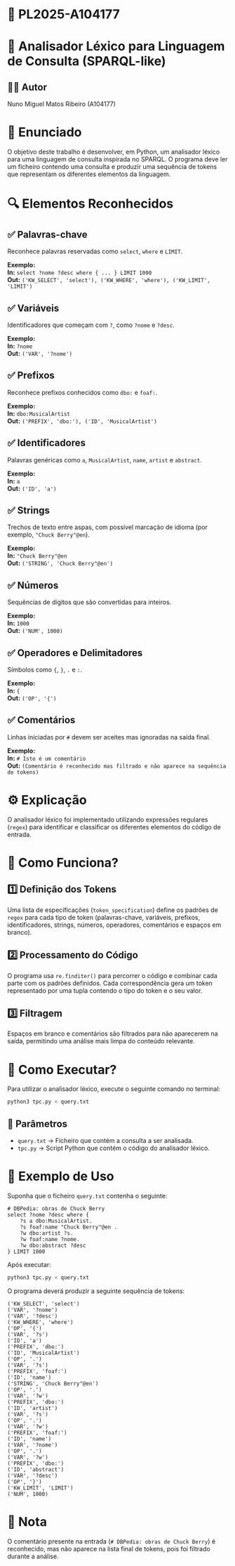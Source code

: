 # 📌 PL2025-A104177  

# 📝 Analisador Léxico para Linguagem de Consulta (SPARQL-like)  

## 👨‍💻 Autor  

Nuno Miguel Matos Ribeiro (A104177)  

# 📌 Enunciado  

O objetivo deste trabalho é desenvolver, em Python, um analisador léxico para uma linguagem de consulta inspirada no SPARQL. O programa deve ler um ficheiro contendo uma consulta e produzir uma sequência de tokens que representam os diferentes elementos da linguagem.  

# 🔍 Elementos Reconhecidos  

## ✅ Palavras-chave  

Reconhece palavras reservadas como `select`, `where` e `LIMIT`.  

**Exemplo:**  
**In:** `select ?nome ?desc where { ... } LIMIT 1000`  
**Out:** `('KW_SELECT', 'select'), ('KW_WHERE', 'where'), ('KW_LIMIT', 'LIMIT')`  

## ✅ Variáveis  

Identificadores que começam com `?`, como `?nome` e `?desc`.  

**Exemplo:**  
**In:** `?nome`  
**Out:** `('VAR', '?nome')`  

## ✅ Prefixos  

Reconhece prefixos conhecidos como `dbo:` e `foaf:`.  

**Exemplo:**  
**In:** `dbo:MusicalArtist`  
**Out:** `('PREFIX', 'dbo:'), ('ID', 'MusicalArtist')`  

## ✅ Identificadores  

Palavras genéricas como `a`, `MusicalArtist`, `name`, `artist` e `abstract`.  

**Exemplo:**  
**In:** `a`  
**Out:** `('ID', 'a')`  

## ✅ Strings  

Trechos de texto entre aspas, com possível marcação de idioma (por exemplo, `"Chuck Berry"@en`).  

**Exemplo:**  
**In:** `"Chuck Berry"@en`  
**Out:** `('STRING', 'Chuck Berry"@en')`  

## ✅ Números  

Sequências de dígitos que são convertidas para inteiros.  

**Exemplo:**  
**In:** `1000`  
**Out:** `('NUM', 1000)`  

## ✅ Operadores e Delimitadores  

Símbolos como `{`, `}`, `.` e `:`.  

**Exemplo:**  
**In:** `{`  
**Out:** `('OP', '{')`  

## ✅ Comentários  

Linhas iniciadas por `#` devem ser aceites mas ignoradas na saída final.  

**Exemplo:**  
**In:** `# Isto é um comentário`  
**Out:** `(Comentário é reconhecido mas filtrado e não aparece na sequência de tokens)`  

# ⚙️ Explicação  

O analisador léxico foi implementado utilizando expressões regulares (`regex`) para identificar e classificar os diferentes elementos do código de entrada.  

# 🔧 Como Funciona?  

## 1️⃣ Definição dos Tokens  

Uma lista de especificações (`token_specification`) define os padrões de `regex` para cada tipo de token (palavras-chave, variáveis, prefixos, identificadores, strings, números, operadores, comentários e espaços em branco).  

## 2️⃣ Processamento do Código  

O programa usa `re.finditer()` para percorrer o código e combinar cada parte com os padrões definidos. Cada correspondência gera um token representado por uma tupla contendo o tipo do token e o seu valor.  

## 3️⃣ Filtragem  

Espaços em branco e comentários são filtrados para não aparecerem na saída, permitindo uma análise mais limpa do conteúdo relevante.  

# 🚀 Como Executar?  

Para utilizar o analisador léxico, execute o seguinte comando no terminal:  

```sh
python3 tpc.py < query.txt
```

## 📂 Parâmetros  

- `query.txt` → Ficheiro que contém a consulta a ser analisada.  
- `tpc.py` → Script Python que contém o código do analisador léxico.  

# 🎯 Exemplo de Uso  

Suponha que o ficheiro `query.txt` contenha o seguinte:  

```sparql
# DBPedia: obras de Chuck Berry
select ?nome ?desc where {
    ?s a dbo:MusicalArtist.
    ?s foaf:name "Chuck Berry"@en .
    ?w dbo:artist ?s.
    ?w foaf:name ?nome.
    ?w dbo:abstract ?desc
} LIMIT 1000
```

Após executar:  

```sh
python3 tpc.py < query.txt
```

O programa deverá produzir a seguinte sequência de tokens:  

```plaintext
('KW_SELECT', 'select')
('VAR', '?nome')
('VAR', '?desc')
('KW_WHERE', 'where')
('OP', '{')
('VAR', '?s')
('ID', 'a')
('PREFIX', 'dbo:')
('ID', 'MusicalArtist')
('OP', '.')
('VAR', '?s')
('PREFIX', 'foaf:')
('ID', 'name')
('STRING', 'Chuck Berry"@en')
('OP', '.')
('VAR', '?w')
('PREFIX', 'dbo:')
('ID', 'artist')
('VAR', '?s')
('OP', '.')
('VAR', '?w')
('PREFIX', 'foaf:')
('ID', 'name')
('VAR', '?nome')
('OP', '.')
('VAR', '?w')
('PREFIX', 'dbo:')
('ID', 'abstract')
('VAR', '?desc')
('OP', '}')
('KW_LIMIT', 'LIMIT')
('NUM', 1000)
```

# 📌 Nota  

O comentário presente na entrada (`# DBPedia: obras de Chuck Berry`) é reconhecido, mas não aparece na lista final de tokens, pois foi filtrado durante a análise.  